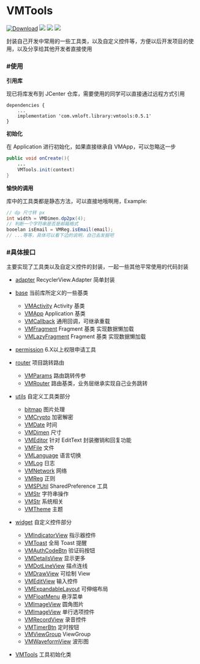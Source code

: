 VMTools
=======

[![Download](https://api.bintray.com/packages/lzan13/VMLibrary/vmtools/images/download.svg)](https://bintray.com/lzan13/VMLibrary/vmtools/_latestVersion)
[![](https://img.shields.io/badge/author-lzan13-green.svg)](https://github.com/lzan13)
[![](https://img.shields.io/badge/weibo-@lzan13-red.svg)](http://weibo.com/lzan13)
[![](https://img.shields.io/badge/blog-@%E7%A9%BF%E8%A3%A4%E8%A1%A9%E9%97%AF%E5%A4%A9%E4%B8%8B-blue.svg)](http://blog.melove.net)


封装自己开发中常用的一些工具类，以及自定义控件等，方便以后开发项目的使用，以及分享给其他开发者直接使用


### #使用
**引用库**

现已将库发布到 JCenter 仓库，需要使用的同学可以直接通过远程方式引用
```
dependencies {
    ...
    implementation 'com.vmloft.library:vmtools:0.5.1'
}
```

**初始化**

在 Application 进行初始化，如果直接继承自 VMApp，可以忽略这一步
```java
public void onCreate(){
    ...
    VMTools.init(context)
}
```

**愉快的调用**

库中的工具类都是静态方法，可以直接地哦啊用，Example:
```java
// dp 尺寸转 px
int width = VMDimen.dp2px(4);
// 判断一个字符串是否是邮箱格式
booelan isEmail = VMReg.isEmail(email);
// ...等等，具体可以看下边的说明，自己去发掘吧
```

### #具体接口
主要实现了工具类以及自定义控件的封装，一起一些其他平常使用的代码封装

- [adapter](src/main/java/com/vmloft/develop/library/tools/adapter) RecyclerView.Adapter 简单封装

- [base](src/main/java/com/vmloft/develop/library/tools/base) 当前库所定义的一些基类
    - [VMActivity](src/main/java/com/vmloft/develop/library/tools/base/VMActivity.java) Activity 基类
    - [VMApp](src/main/java/com/vmloft/develop/library/tools/base/VMApp.java) Application 基类
    - [VMCallback](src/main/java/com/vmloft/develop/library/tools/base/VMCallback.java) 通用回调，可继承重载
    - [VMFragment](src/main/java/com/vmloft/develop/library/tools/base/VMFragment.java) Fragment 基类 实现数据懒加载
    - [VMLazyFragment](src/main/java/com/vmloft/develop/library/tools/base/VMFragment.java) Fragment 基类 实现数据懒加载
    
- [permission](src/main/java/com/vmloft/develop/library/tools/permission) 6.X以上权限申请工具

- [router](src/main/java/com/vmloft/develop/library/tools/router) 项目跳转路由
    - [VMParams](src/main/java/com/vmloft/develop/library/tools/utils/VMParams.java) 路由跳转传参
    - [VMRouter](src/main/java/com/vmloft/develop/library/tools/utils/VMRouter.java) 路由基类，业务层继承实现自己业务跳转

- [utils](src/main/java/com/vmloft/develop/library/tools/utils) 自定义工具类部分
    - [bitmap](src/main/java/com/vmloft/develop/library/tools/utils/bitmap) 图片处理
    - [VMCrypto](src/main/java/com/vmloft/develop/library/tools/utils/VMCrypto.java) 加密解密
    - [VMDate](src/main/java/com/vmloft/develop/library/tools/utils/VMDate.java) 时间
    - [VMDimen](src/main/java/com/vmloft/develop/library/tools/utils/VMDimen.java) 尺寸
    - [VMEditor](src/main/java/com/vmloft/develop/library/tools/utils/VMEditor.java) 针对 EditText 封装撤销和回复功能
    - [VMFile](src/main/java/com/vmloft/develop/library/tools/utils/VMFile.java) 文件
    - [VMLanguage](src/main/java/com/vmloft/develop/library/tools/utils/VMLanguage.java) 语言切换
    - [VMLog](src/main/java/com/vmloft/develop/library/tools/utils/VMLog.java) 日志
    - [VMNetwork](src/main/java/com/vmloft/develop/library/tools/utils/VMNetwork.java) 网络
    - [VMReg](src/main/java/com/vmloft/develop/library/tools/utils/VMReg.java) 正则
    - [VMSPUtil](src/main/java/com/vmloft/develop/library/tools/utils/VMSPUtil.java) SharedPreference 工具
    - [VMStr](src/main/java/com/vmloft/develop/library/tools/utils/VMStr.java) 字符串操作
    - [VMStr](src/main/java/com/vmloft/develop/library/tools/utils/VMSystem.java) 系统相关
    - [VMTheme](src/main/java/com/vmloft/develop/library/tools/utils/VMTheme.java) 主题

- [widget](src/main/java/com/vmloft/develop/library/tools/widget) 自定义控件部分
    - [VMIndicatorView](src/main/java/com/vmloft/develop/library/tools/widget/indicator/VMIndicatorView.java) 指示器控件
    - [VMToast](src/main/java/com/vmloft/develop/library/tools/widget/toast/VMToast.java) 全局 Toast 提醒
    - [VMAuthCodeBtn](src/main/java/com/vmloft/develop/library/tools/widget/VMAuthCodeBtn.java) 验证码按钮
    - [VMDetailsView](src/main/java/com/vmloft/develop/library/tools/widget/VMDetailsView.java) 显示更多
    - [VMDotLineView](src/main/java/com/vmloft/develop/library/tools/widget/VMDotLineView.java) 描点连线
    - [VMDrawView](src/main/java/com/vmloft/develop/library/tools/widget/VMDrawView.java) 可绘制 View
    - [VMEditView](src/main/java/com/vmloft/develop/library/tools/widget/VMEditView.java) 输入控件
    - [VMExpandableLayout](src/main/java/com/vmloft/develop/library/tools/widget/VMExpandableLayout.java) 可伸缩布局
    - [VMFloatMenu](src/main/java/com/vmloft/develop/library/tools/widget/VMFloatMenu.java) 悬浮菜单
    - [VMImageView](src/main/java/com/vmloft/develop/library/tools/widget/VMImageView.java) 圆角图片
    - [VMImageView](src/main/java/com/vmloft/develop/library/tools/widget/VMLineView.java) 单行选项控件
    - [VMRecordView](src/main/java/com/vmloft/develop/library/tools/widget/VMRecordView.java) 录音控件
    - [VMTimerBtn](src/main/java/com/vmloft/develop/library/tools/widget/VMTimerBtn.java) 定时按钮
    - [VMViewGroup](src/main/java/com/vmloft/develop/library/tools/widget/VMViewGroup.java) ViewGroup
    - [VMWaveformView](src/main/java/com/vmloft/develop/library/tools/widget/VMWaveformView.java) 波形图
    
- [VMTools](src/main/java/com/vmloft/develop/library/tools/VMTools.java) 工具初始化类
